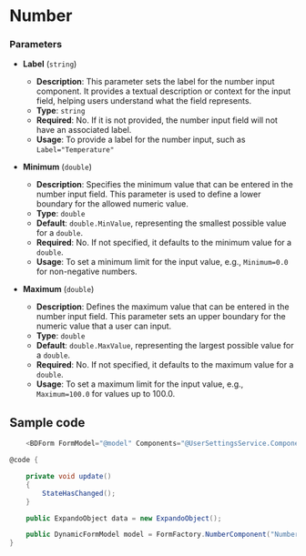 ﻿# Number

### Parameters

- **Label** (`string`)
  - **Description**: This parameter sets the label for the number input component. It provides a textual description or context for the input field, helping users understand what the field represents.
  - **Type**: `string`
  - **Required**: No. If it is not provided, the number input field will not have an associated label.
  - **Usage**: To provide a label for the number input, such as `Label="Temperature"`

- **Minimum** (`double`)
  - **Description**: Specifies the minimum value that can be entered in the number input field. This parameter is used to define a lower boundary for the allowed numeric value.
  - **Type**: `double`
  - **Default**: `double.MinValue`, representing the smallest possible value for a `double`.
  - **Required**: No. If not specified, it defaults to the minimum value for a `double`.
  - **Usage**: To set a minimum limit for the input value, e.g., `Minimum=0.0` for non-negative numbers.

- **Maximum** (`double`)
  - **Description**: Defines the maximum value that can be entered in the number input field. This parameter sets an upper boundary for the numeric value that a user can input.
  - **Type**: `double`
  - **Default**: `double.MaxValue`, representing the largest possible value for a `double`.
  - **Required**: No. If not specified, it defaults to the maximum value for a `double`.
  - **Usage**: To set a maximum limit for the input value, e.g., `Maximum=100.0` for values up to 100.0.


## Sample code

````csharp
    <BDForm FormModel="@model" Components="@UserSettingsService.Components" Value="@data" ValueChanged="@update"></BDForm>

@code {

    private void update()
    {
        StateHasChanged();
    }

    public ExpandoObject data = new ExpandoObject();

    public DynamicFormModel model = FormFactory.NumberComponent("Number", "$.number");
}
````
